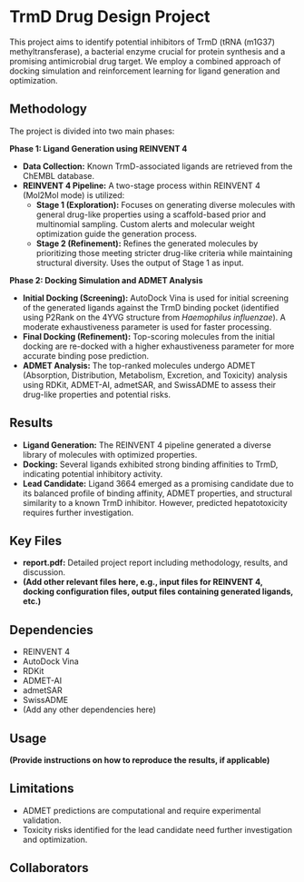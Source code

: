 # TrmD Drug Design Project

This project aims to identify potential inhibitors of TrmD (tRNA (m1G37) methyltransferase), a bacterial enzyme crucial for protein synthesis and a promising antimicrobial drug target. We employ a combined approach of docking simulation and reinforcement learning for ligand generation and optimization.

## Methodology

The project is divided into two main phases:

**Phase 1: Ligand Generation using REINVENT 4**

* **Data Collection:** Known TrmD-associated ligands are retrieved from the ChEMBL database.
* **REINVENT 4 Pipeline:**  A two-stage process within REINVENT 4 (Mol2Mol mode) is utilized:
    * **Stage 1 (Exploration):** Focuses on generating diverse molecules with general drug-like properties using a scaffold-based prior and multinomial sampling.  Custom alerts and molecular weight optimization guide the generation process.
    * **Stage 2 (Refinement):** Refines the generated molecules by prioritizing those meeting stricter drug-like criteria while maintaining structural diversity. Uses the output of Stage 1 as input.

**Phase 2: Docking Simulation and ADMET Analysis**

* **Initial Docking (Screening):** AutoDock Vina is used for initial screening of the generated ligands against the TrmD binding pocket (identified using P2Rank on the 4YVG structure from *Haemophilus influenzae*). A moderate exhaustiveness parameter is used for faster processing.
* **Final Docking (Refinement):** Top-scoring molecules from the initial docking are re-docked with a higher exhaustiveness parameter for more accurate binding pose prediction.
* **ADMET Analysis:**  The top-ranked molecules undergo ADMET (Absorption, Distribution, Metabolism, Excretion, and Toxicity) analysis using RDKit, ADMET-AI, admetSAR, and SwissADME to assess their drug-like properties and potential risks.

## Results

* **Ligand Generation:** The REINVENT 4 pipeline generated a diverse library of molecules with optimized properties.
* **Docking:**  Several ligands exhibited strong binding affinities to TrmD, indicating potential inhibitory activity.
* **Lead Candidate:** Ligand 3664 emerged as a promising candidate due to its balanced profile of binding affinity, ADMET properties, and structural similarity to a known TrmD inhibitor. However, predicted hepatotoxicity requires further investigation.


## Key Files

* **report.pdf:**  Detailed project report including methodology, results, and discussion.
*  **(Add other relevant files here, e.g., input files for REINVENT 4, docking configuration files, output files containing generated ligands, etc.)**

## Dependencies

* REINVENT 4
* AutoDock Vina
* RDKit
* ADMET-AI
* admetSAR
* SwissADME
* (Add any other dependencies here)


## Usage

**(Provide instructions on how to reproduce the results, if applicable)**


## Limitations

* ADMET predictions are computational and require experimental validation.
*  Toxicity risks identified for the lead candidate need further investigation and optimization.


## Collaborators
